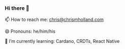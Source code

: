 ### Hi there 👋
📫 How to reach me: chris@chrismholland.com

😄 Pronouns: he/him/his

🌱 I’m currently learning: Cardano, CRDTs, React Native

<!--
**chrishollandaise/chrishollandaise** is a ✨ _special_ ✨ repository because its `README.md` (this file) appears on your GitHub profile.

Here are some ideas to get you started:

- 🔭 I’m currently working on ...
- 
- 👯 I’m looking to collaborate on ...
- 🤔 I’m looking for help with ...
- 💬 Ask me about ...
- 
- 
- ⚡ Fun fact: ...
-->
